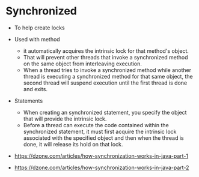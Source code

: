 # Synchronized

- To help create locks
- Used with method
  -  it automatically acquires the intrinsic lock for that method's object.
  -  That will prevent other threads that invoke a synchronized method on the same object from interleaving execution.
  - When a thread tries to invoke a synchronized method while another thread is executing a synchronized method for that same object, the second thread will suspend execution until the first thread is done and exits.
- Statements
  - When creating an synchronized statement, you specify the object that will provide the intrinsic lock.
  - Before a thread can execute the code contained within the synchronized statement, it must first acquire the intrinsic lock associated with the specified object and then when the thread is done, it will release its hold on that lock.

- https://dzone.com/articles/how-synchronization-works-in-java-part-1
- https://dzone.com/articles/how-synchronization-works-in-java-part-2
